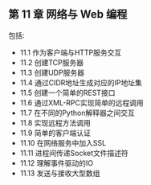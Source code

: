 ## 第 11 章 网络与 Web 编程

包括:

* 11.1 作为客户端与HTTP服务交互
* 11.2 创建TCP服务器
* 11.3 创建UDP服务器
* 11.4 通过CIDR地址生成对应的IP地址集
* 11.5 创建一个简单的REST接口
* 11.6 通过XML-RPC实现简单的远程调用
* 11.7 在不同的Python解释器之间交互
* 11.8 实现远程方法调用
* 11.9 简单的客户端认证
* 11.10 在网络服务中加入SSL
* 11.11 进程间传递Socket文件描述符
* 11.12 理解事件驱动的IO
* 11.13 发送与接收大型数组
